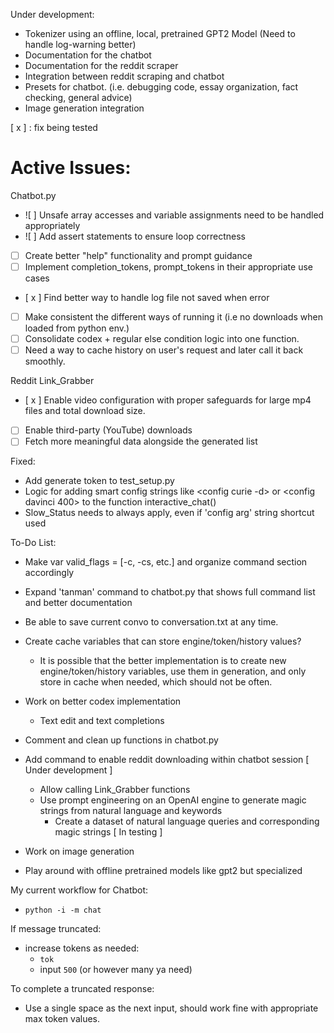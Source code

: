 Under development:
- Tokenizer using an offline, local, pretrained GPT2 Model (Need to handle log-warning better)
- Documentation for the chatbot
- Documentation for the reddit scraper
- Integration between reddit scraping and chatbot
- Presets for chatbot. (i.e. debugging code, essay organization, fact checking, general advice)
- Image generation integration

[ x ] : fix being tested
# Active Issues:

Chatbot.py
- ![ ] Unsafe array accesses and variable assignments need to be handled appropriately
- ![ ] Add assert statements to ensure loop correctness
- [ ] Create better "help" functionality and prompt guidance
- [ ] Implement completion_tokens, prompt_tokens in their appropriate use cases
- [ x ] Find better way to handle log file not saved when error
- [ ] Make consistent the different ways of running it (i.e no downloads when loaded from python env.)
- [ ] Consolidate codex + regular else condition logic into one function.
- [ ] Need a way to cache history on user's request and later call it back smoothly.

Reddit Link_Grabber
- [ x ] Enable video configuration with proper safeguards for large mp4 files and total download size.
- [ ] Enable third-party (YouTube) downloads
- [ ] Fetch more meaningful data alongside the generated list

Fixed:
- Add generate token to test_setup.py
- Logic for adding smart config strings like <config curie -d> or <config davinci 400> to the function interactive_chat()
- Slow_Status needs to always apply, even if 'config arg' string shortcut used

To-Do List:
- Make var valid_flags = [-c, -cs, etc.] and organize command section accordingly
- Expand 'tanman' command to chatbot.py that shows full command list and better documentation

- Be able to save current convo to conversation.txt at any time.
- Create cache variables that can store engine/token/history values? 
    - It is possible that the better implementation is to create new engine/token/history variables, use them in generation,
    and only store in cache when needed, which should not be often.
- Work on better codex implementation
    - Text edit and text completions
- Comment and clean up functions in chatbot.py
- Add command to enable reddit downloading within chatbot session [ Under development ]
    - Allow calling Link_Grabber functions
    - Use prompt engineering on an OpenAI engine to generate magic strings from natural language and keywords
        - Create a dataset of natural language queries and corresponding magic strings [ In testing ]
- Work on image generation
- Play around with offline pretrained models like gpt2 but specialized

My current workflow for Chatbot:
- `python -i -m chat`

If message truncated:
- increase tokens as needed:
    - `tok`
    - input `500` (or however many ya need)

To complete a truncated response:
- Use a single space as the next input, should work fine with appropriate max token values.